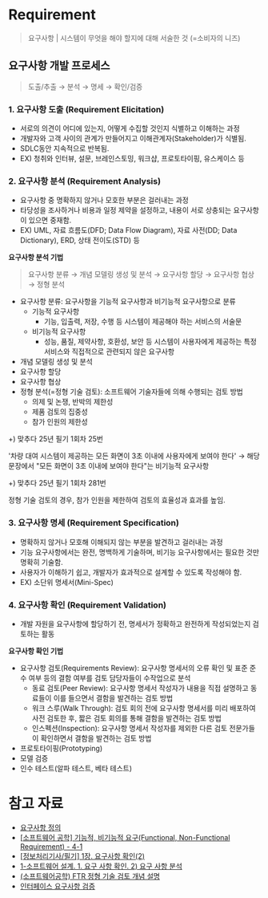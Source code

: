 # Requirement

> 요구사항 | 시스템이 무엇을 해야 할지에 대해 서술한 것 (=소비자의 니즈)

## 요구사항 개발 프로세스

> 도출/추출 → 분석 → 명세 → 확인/검증

### 1. 요구사항 도출 (Requirement Elicitation)

- 서로의 의견이 어디에 있는지, 어떻게 수집할 것인지 식별하고 이해하는 과정
- 개발자와 고객 사이의 관계가 만들어지고 이해관계자(Stakeholder)가 식별됨.
- SDLC동안 지속적으로 반복됨.
- EX) 청취와 인터뷰, 설문, 브레인스토밍, 워크샵, 프로토타이핑, 유스케이스 등

### 2. 요구사항 분석 (Requirement Analysis)

- 요구사항 중 명확하지 않거나 모호한 부분은 걸러내는 과정
- 타당성을 조사하거나 비용과 일정 제약을 설정하고, 내용이 서로 상충되는 요구사항이 있으면 중재함.
- EX) UML, 자료 흐름도(DFD; Data Flow Diagram), 자료 사전(DD; Data Dictionary), ERD, 상태 전이도(STD) 등

**요구사항 분석 기법**

> 요구사항 분류 → 개념 모델링 생성 및 분석 → 요구사항 할당 → 요구사항 협상 → 정형 분석

- 요구사항 분류: 요구사항을 기능적 요구사항과 비기능적 요구사항으로 분류
  - 기능적 요구사항
    - 기능, 입출력, 저장, 수행 등 시스템이 제공해야 하는 서비스의 서술문
  - 비기능적 요구사항
    - 성능, 품질, 제약사항, 호환성, 보안 등 시스템이 사용자에게 제공하는 특정 서비스와 직접적으로 관련되지 않은 요구사항
- 개념 모델링 생성 및 분석
- 요구사항 할당
- 요구사항 협상
- 정형 분석(=정형 기술 검토): 소프트웨어 기술자들에 의해 수행되는 검토 방법
  - 의제 및 논쟁, 반박의 제한성
  - 제품 검토의 집중성
  - 참가 인원의 제한성

+) 맞추다 25년 필기 1회차 25번

'차량 대여 시스템이 제공하는 모든 화면이 3초 이내에 사용자에게 보여야 한다' → 해당 문장에서 "모든 화면이 3초 이내에 보여야 한다"는 비기능적 요구사항

+) 맞추다 25년 필기 1회차 281번

정형 기술 검토의 경우, 참가 인원을 제한하여 검토의 효율성과 효과를 높임.

### 3. 요구사항 명세 (Requirement Specification)

- 명확하지 않거나 모호해 이해되지 않는 부분을 발견하고 걸러내는 과정
- 기능 요구사항에서는 완전, 명백하게 기술하며, 비기능 요구사항에서는 필요한 것만 명확히 기술함.
- 사용자가 이해하기 쉽고, 개발자가 효과적으로 설계할 수 있도록 작성해야 함.
- EX) 소단위 명세서(Mini-Spec)

### 4. 요구사항 확인 (Requirement Validation)

- 개발 자원을 요구사항에 할당하기 전, 명세서가 정확하고 완전하게 작성되었는지 검토하는 활동

**요구사항 확인 기법**

- 요구사항 검토(Requirements Review): 요구사항 명세서의 오류 확인 및 표준 준수 여부 등의 결함 여부를 검토 담당자들이 수작업으로 분석
  - 동료 검토(Peer Review): 요구사항 명세서 작성자가 내용을 직접 설명하고 동료들이 이를 들으면서 결함을 발견하는 검토 방법
  - 워크 스루(Walk Through): 검토 회의 전에 요구사항 명세서를 미리 배포하여 사전 검토한 후, 짧은 검토 회의를 통해 결함을 발견하는 검토 방법
  - 인스펙션(Inspection): 요구사항 명세서 작성자를 제외한 다른 검토 전문가들이 확인하면서 결함을 발견하는 검토 방법
- 프로토타이핑(Prototyping)
- 모델 검증
- 인수 테스트(알파 테스트, 베타 테스트)

# 참고 자료

- [요구사항 정의](https://m.blog.naver.com/wook2124/222103001064)
- [\[소프트웨어 공학\] 기능적, 비기능적 요구(Functional, Non-Functional Requirement) - 4-1](https://jelong.tistory.com/entry/%EC%86%8C%ED%94%84%ED%8A%B8%EC%9B%A8%EC%96%B4-%EA%B3%B5%ED%95%99-%EA%B8%B0%EB%8A%A5%EC%A0%81-%EB%B9%84%EA%B8%B0%EB%8A%A5%EC%A0%81-%EC%9A%94%EA%B5%ACFunctional-Non-Functional-Requirement-Engineering-4-1)
- [\[정보처리기사/필기\] 1장. 요구사항 확인(2)](https://velog.io/@jiwon3378/%EC%A0%95%EB%B3%B4%EC%B2%98%EB%A6%AC%EA%B8%B0%EC%82%AC%EC%86%8C%ED%94%84%ED%8A%B8%EC%9B%A8%EC%96%B4-%EC%84%A4%EA%B3%84-1%EC%9E%A5.-%EC%9A%94%EA%B5%AC%EC%82%AC%ED%95%AD-%ED%99%95%EC%9D%B82)
- [1-소프트웨어 설계. 1. 요구 사항 확인. 2) 요구 사항 분석](https://velog.io/@kjh03160/1-%EC%86%8C%ED%94%84%ED%8A%B8%EC%9B%A8%EC%96%B4-%EC%84%A4%EA%B3%84.-1.-%EC%9A%94%EA%B5%AC-%EC%82%AC%ED%95%AD-%ED%99%95%EC%9D%B8.-2-%EC%9A%94%EA%B5%AC-%EC%82%AC%ED%95%AD-%EB%B6%84%EC%84%9D)
- [(소프트웨어공학) FTR 정형 기술 검토 개념 설명](https://kkh0977.tistory.com/589)
- [인터페이스 요구사항 검증](https://m.blog.naver.com/wook2124/222103410491)
